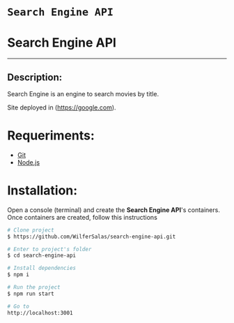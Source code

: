 # `Search Engine API`
# Search Engine API

---

## Description:

Search Engine is an engine to search movies by title.

Site deployed in (https://google.com).

# Requeriments:

- [Git](https://git-scm.com/)
- [Node.js](https://nodejs.org/en/)


# Installation:

Open a console (terminal) and create the **Search Engine API**'s containers. Once containers are created, follow this instructions

```bash
# Clone project
$ https://github.com/WilferSalas/search-engine-api.git

# Enter to project's folder
$ cd search-engine-api

# Install dependencies
$ npm i

# Run the project
$ npm run start

# Go to 
http://localhost:3001
```
